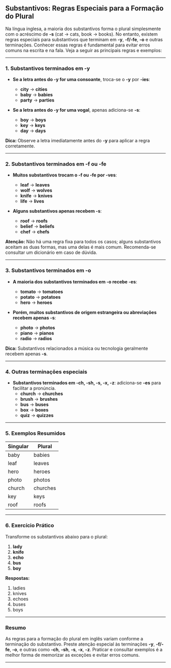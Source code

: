 
## Substantivos: Regras Especiais para a Formação do Plural

Na língua inglesa, a maioria dos substantivos forma o plural simplesmente com o acréscimo de **-s** (cat → cats, book → books). No entanto, existem regras especiais para substantivos que terminam em **-y**, **-f/-fe**, **-o** e outras terminações. Conhecer essas regras é fundamental para evitar erros comuns na escrita e na fala. Veja a seguir as principais regras e exemplos:

---

### 1. Substantivos terminados em **-y**

- **Se a letra antes do -y for uma consoante**, troca-se o **-y** por **-ies**:
  - **city** → **cities**
  - **baby** → **babies**
  - **party** → **parties**

- **Se a letra antes do -y for uma vogal**, apenas adiciona-se **-s**:
  - **boy** → **boys**
  - **key** → **keys**
  - **day** → **days**

**Dica:** Observe a letra imediatamente antes do **-y** para aplicar a regra corretamente.

---

### 2. Substantivos terminados em **-f** ou **-fe**

- **Muitos substantivos trocam o -f ou -fe por -ves**:
  - **leaf** → **leaves**
  - **wolf** → **wolves**
  - **knife** → **knives**
  - **life** → **lives**

- **Alguns substantivos apenas recebem -s**:
  - **roof** → **roofs**
  - **belief** → **beliefs**
  - **chef** → **chefs**

**Atenção:** Não há uma regra fixa para todos os casos; alguns substantivos aceitam as duas formas, mas uma delas é mais comum. Recomenda-se consultar um dicionário em caso de dúvida.

---

### 3. Substantivos terminados em **-o**

- **A maioria dos substantivos terminados em -o recebe -es**:
  - **tomato** → **tomatoes**
  - **potato** → **potatoes**
  - **hero** → **heroes**

- **Porém, muitos substantivos de origem estrangeira ou abreviações recebem apenas -s**:
  - **photo** → **photos**
  - **piano** → **pianos**
  - **radio** → **radios**

**Dica:** Substantivos relacionados a música ou tecnologia geralmente recebem apenas **-s**.

---

### 4. Outras terminações especiais

- **Substantivos terminados em -ch, -sh, -s, -x, -z**: adiciona-se **-es** para facilitar a pronúncia.
  - **church** → **churches**
  - **brush** → **brushes**
  - **bus** → **buses**
  - **box** → **boxes**
  - **quiz** → **quizzes**

---

### 5. Exemplos Resumidos

| Singular   | Plural      |
|------------|-------------|
| baby       | babies      |
| leaf       | leaves      |
| hero       | heroes      |
| photo      | photos      |
| church     | churches    |
| key        | keys        |
| roof       | roofs       |

---

### 6. Exercício Prático

Transforme os substantivos abaixo para o plural:

1. **lady**
2. **knife**
3. **echo**
4. **bus**
5. **boy**

**Respostas:**
1. ladies
2. knives
3. echoes
4. buses
5. boys

---

### Resumo

As regras para a formação do plural em inglês variam conforme a terminação do substantivo. Preste atenção especial às terminações **-y**, **-f/-fe**, **-o**, e outras como **-ch**, **-sh**, **-s**, **-x**, **-z**. Praticar e consultar exemplos é a melhor forma de memorizar as exceções e evitar erros comuns.

---
```
